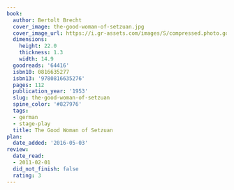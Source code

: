 ```yaml
---
book:
  author: Bertolt Brecht
  cover_image: the-good-woman-of-setzuan.jpg
  cover_image_url: https://i.gr-assets.com/images/S/compressed.photo.goodreads.com/books/1388460254l/64416.jpg
  dimensions:
    height: 22.0
    thickness: 1.3
    width: 14.9
  goodreads: '64416'
  isbn10: 0816635277
  isbn13: '9780816635276'
  pages: 112
  publication_year: '1953'
  slug: the-good-woman-of-setzuan
  spine_color: '#827976'
  tags:
  - german
  - stage-play
  title: The Good Woman of Setzuan
plan:
  date_added: '2016-05-03'
review:
  date_read:
  - 2011-02-01
  did_not_finish: false
  rating: 3
---
```

